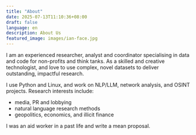 ```yaml
---
title: "About"
date: 2025-07-13T11:10:36+08:00
draft: false
language: en
description: About Us
featured_image: images/ian-face.jpg
---
```

I am an experienced researcher, analyst and coordinator specialising in data and code for non-profits and think tanks. As a skilled and creative technologist, and love to use complex, novel datasets to deliver outstanding, impactful research. 

I use Python and Linux, and work on NLP/LLM, network analysis, and OSINT projects. Research interests include:
- media, PR and lobbying 
- natural language research methods
- geopolitics, economics, and illicit finance

I was an aid worker in a past life and write a mean proposal.